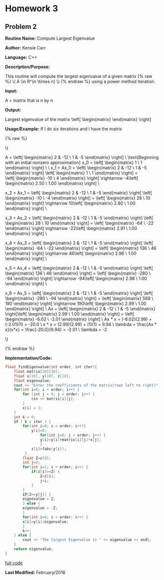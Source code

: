 # Homework 3
## Problem 2
**Routine Name:**           Compute Largest Eigenvalue

**Author:** Kensie Carr

**Language:** C++

**Description/Purpose:** 

This routine will compute the largest eigenvalue of a given matrix 
{% raw %}
\\( A \in R^{n \times n} \\)
{% endraw %} using a power method iteration.

**Input:**

A = matrix that is n by n

**Output:** 

Largest eigenvalue of the matrix
\left[ \begin{matrix} \end{matrix} \right]

**Usage/Example:**
If I do six iterations and I have the matrix 

{% raw %}

\\(
    
A = \left[ \begin{matrix} 
2 & -12 \\
1 & -5 
\end{matrix} \right] \\ 
\text{Beginning with an initial nonzero approximation}
x_0 = \left[ \begin{matrix} 1 \\ 1 \end{matrix} \right] \\
\\
x_1 = Ax_0 = \left[ \begin{matrix} 2 & -12 \\ 1 & -5 \end{matrix} \right] 
\left[ \begin{matrix} 1 \\ 1 \end{matrix} \right] =  
\left[ \begin{matrix} -10 \\ 4 \end{matrix} \right] 
\rightarrow -4\left[ \begin{matrix} 2.50 \\ 1.00 \end{matrix} \right] \\ 

x_2 = Ax_1 = \left[ \begin{matrix} 2 & -12 \\ 1 & -5 \end{matrix} \right]
\left[ \begin{matrix} -10 \\ -4 \end{matrix} \right]
= \left[ \begin{matrix} 28 \\ 10 \end{matrix} \right]
\rightarrow 10\left[ \begin{matrix} 2.80 \\ 1.00 \end{matrix} \right] \\ 

x_3 = Ax_2 = \left[ \begin{matrix} 2 & -12 \\ 1 & -5 \end{matrix} \right]
\left[ \begin{matrix} 28 \\ 10 \end{matrix} \right]
= \left[ \begin{matrix} -64 \\ -22 \end{matrix} \right]
\rightarrow -22\left[ \begin{matrix} 2.91 \\ 1.00 \end{matrix} \right] \\ 

x_4 = Ax_3 = \left[ \begin{matrix} 2 & -12 \\ 1 & -5 \end{matrix} \right]
\left[ \begin{matrix} -64 \\ -22 \end{matrix} \right]
= \left[ \begin{matrix} 136 \\ 46 \end{matrix} \right]
\rightarrow 46\left[ \begin{matrix} 2.96 \\ 1.00 \end{matrix} \right] \\ 

x_5 = Ax_4 = \left[ \begin{matrix} 2 & -12 \\ 1 & -5 \end{matrix} \right]
\left[ \begin{matrix} 136 \\ 46 \end{matrix} \right]
= \left[ \begin{matrix} -280 \\ -94 \end{matrix} \right]
\rightarrow -94\left[ \begin{matrix} 2.98 \\ 1.00 \end{matrix} \right] \\ 

x_6 = Ax_5 = \left[ \begin{matrix} 2 & -12 \\ 1 & -5 \end{matrix} \right]
\left[ \begin{matrix} -280 \\ -94 \end{matrix} \right]
= \left[ \begin{matrix} 568 \\ 190 \end{matrix} \right]
\rightarrow 190\left[ \begin{matrix} 2.99 \\ 1.00 \end{matrix} \right] \\ 
Ax = \left[ \begin{matrix} 2 & -12 \\ 1 & -5 \end{matrix} \right]\left[ \begin{matrix} 2.99 \\ 1.00 \end{matrix} \right] = \left[ \begin{matrix} -6.02 \\ -2.01 \end{matrix} \right] \\ 
Ax * x = (-6.02)(2.99) + (-2.01)(1) = -20.0 \\ 
x * x = (2.99)(2.99) + (1)(1) = 9.94 \\ 
\lambda = \frac{Ax * x}{x*x} = \frac{-20.0}{9.94} = -2.01 \\ 
\lambda = -2

\\)

{% endraw %}

**Implementation/Code:** 
```c++
float findEigenvalue(int order, int iter){
    float matrix[10][10];
    float x[10], y[10], z[10];
    float eigenvalue;
    cout << "Enter the coefficients of the matrix(rows left to right)";
    for(int i=0; i < order; i++) {
        for (int j = 0; j < order; j++) {
            cin >> matrix[i][j];
        }
        x[i] = 1;
    }
    int k = 0;
    if ( k < iter ) {
        for(int i=0; i < order; i++){
            y[i]=0;
                for(int j=0; j < order; j++) {
                y[i]=y[i]+matrix[i][j]*x[j];
                }
            z[i]=fabs(y[i]);
         }
        float Z=z[0];
        int j=0;
        for(int i=1; i < order; i++) {
            if(z[i]>=Z) {
                Z=z[i];
                j=i;
            }
        }
        if(Z==y[j]) {
        eigenvalue = Z;
        } else {
        eigenvalue = -Z;
        }
        for(int i=0; i < order; i++) {
        x[i]=y[i]/eigenvalue;
        }
        k++;
    } else {
        cout << "The largest Eigenvalue is " << eigenvalue << endl;
    }
    return eigenvalue;
}

```
[full code](https://KensieCarr.github.io/Math-5620/SoftwareManual/ComputeLargestEigenvalue.cpp)

**Last Modified:** February/2018